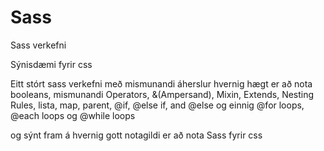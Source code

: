 # Sass
 Sass verkefni

Sýnisdæmi fyrir css

Eitt stórt sass verkefni með mismunandi áherslur hvernig hægt er að nota booleans, mismunandi Operators, &(Ampersand), Mixin, Extends, Nesting Rules, lista, map, parent, @if, @else if, and @else og einnig @for loops, @each loops og @while loops

og sýnt fram á hvernig gott notagildi er að nota Sass fyrir css